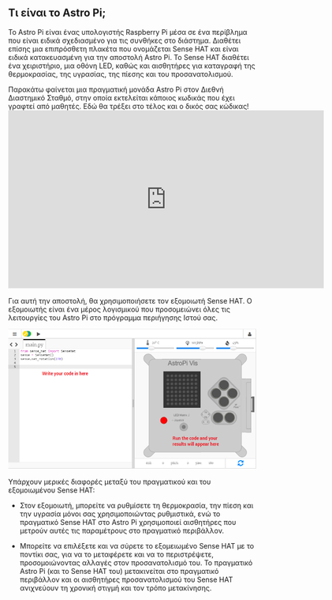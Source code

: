 ## Τι είναι το Astro Pi;

Το Astro Pi είναι ένας υπολογιστής Raspberry Pi μέσα σε ένα περίβλημα που είναι ειδικά σχεδιασμένο για τις συνθήκες στο διάστημα. Διαθέτει επίσης μια επιπρόσθετη πλακέτα που ονομάζεται Sense HAT και είναι ειδικά κατακευασμένη για την αποστολή Astro Pi. Το Sense HAT διαθέτει ένα χειριστήριο, μια οθόνη LED, καθώς και αισθητήρες για καταγραφή της θερμοκρασίας, της υγρασίας, της πίεσης και του προσανατολισμού.

Παρακάτω φαίνεται μια πραγματική μονάδα Astro Pi στον Διεθνή Διαστημικό Σταθμό, στην οποία εκτελείται κάποιος κωδικάς που έχει γραφτεί από μαθητές. Εδώ θα τρέξει στο τέλος και ο δικός σας κώδικας! <iframe src="https://player.vimeo.com/video/172737314" width="640" height="360" frameborder="0" webkitallowfullscreen mozallowfullscreen allowfullscreen mark="crwd-mark"></iframe> 

Για αυτή την αποστολή, θα χρησιμοποιήσετε τον εξομοιωτή Sense HAT. Ο εξομοιωτής είναι ένα μέρος λογισμικού που προσομειώνει όλες τις λειτουργίες του Astro Pi στο πρόγραμμα περιήγησης Ιστού σας.

![Εξομοιωτής Sense HAT](images/sense-hat-emulator.png)

Υπάρχουν μερικές διαφορές μεταξύ του πραγματικού και του εξομοιωμένου Sense HAT:

- Στον εξομοιωτή, μπορείτε να ρυθμίσετε τη θερμοκρασία, την πίεση και την υγρασία μόνοι σας χρησιμοποιώντας ρυθμιστικά, ενώ το πραγματικό Sense HAT στο Astro Pi χρησιμοποιεί αισθητήρες που μετρούν αυτές τις παραμέτρους στο πραγματικό περιβάλλον.

- Μπορείτε να επιλέξετε και να σύρετε το εξομειωμένο Sense HAT με το ποντίκι σας, για να το μεταφέρετε και να το περιστρέψετε, προσομοιώνοντας αλλαγές στον προσανατολισμό του. Το πραγματικό Astro Pi (και το Sense HAT του) μετακινείται στο πραγματικό περιβάλλον και οι αισθητήρες προσανατολισμού του Sense HAT ανιχνεύουν τη χρονική στιγμή και τον τρόπο μετακίνησης.